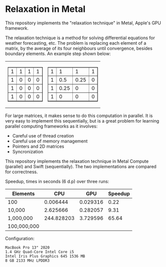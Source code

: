 # Relaxation in Metal

This repository implements the "relaxation technique" in Metal, Apple's GPU framework.

The relaxation technique is a method for solving differential equations for weather forecasting, etc. The problem is replacing each element of a matrix, by the average of its four neighbours until convergence, besides boundary elements. An example step shown below:

<table>
  <tr>
    <td>
      <table border="1">
        <tr>
          <td>1</td><td>1</td><td>1</td><td>1</td>
        </tr>
        <tr>
          <td>1</td><td>0</td><td>0</td><td>0</td>
        </tr>
        <tr>
          <td>1</td><td>0</td><td>0</td><td>0</td>
        </tr>
        <tr>
          <td>1</td><td>0</td><td>0</td><td>0</td>
        </tr>
      </table>
    </td>
    <td>
      <table border="1">
        <tr>
          <td>1</td><td>1</td><td>1</td><td>1</td>
        </tr>
        <tr>
          <td>1</td><td>0.5</td><td>0.25</td><td>0</td>
        </tr>
        <tr>
          <td>1</td><td>0.25</td><td>0</td><td>0</td>
        </tr>
        <tr>
          <td>1</td><td>0</td><td>0</td><td>0</td>
        </tr>
      </table>
    </td>
  </tr>
</table>

For large matrices, it makes sense to do this computation in parallel. It is very easy to implement this sequentially, but is a great problem for learning parallel computing frameworks as it involves:

- Careful use of thread creation
- Careful use of memory management
- Pointers and 2D matrices
- Syncronization

This repository implements the relaxation technique in Metal Compute (parallel) and Swift (sequentially). The two implementations are compared for correctness.

Speedup, times in seconds (6 d.p) over three runs:

| Elements    | CPU        | GPU      | Speedup |
| ----------- | ---------- |----------|---------|
| 100         |   0.006444 | 0.029316 | 0.22 |
| 10,000      |   2.625666 | 0.282057 | 9.31 |
| 1,000,000   | 244.828203 | 3.729596 | 65.64 |
| 100,000,000 | | | |

Configuration:
```
MacBook Pro 13" 2020
1.4 GHz Quad-Core Intel Core i5
Intel Iris Plus Graphics 645 1536 MB
8 GB 2133 MHz LPDDR3
```
